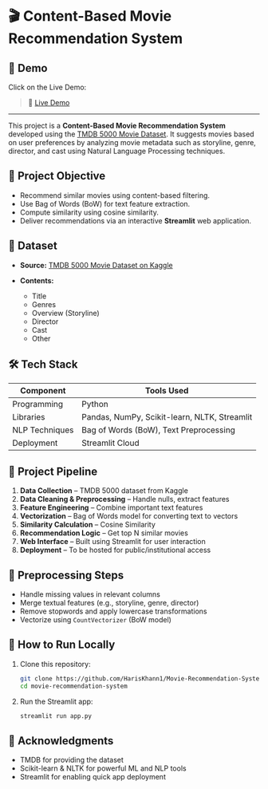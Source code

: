 # 🎬 Content-Based Movie Recommendation System

## 📌 Demo

Click on the Live Demo:

> 🔗 [Live Demo](https://movie-recommendation-system-py.streamlit.app/)

---

This project is a **Content-Based Movie Recommendation System** developed using the [TMDB 5000 Movie Dataset](https://www.kaggle.com/datasets/tmdb/tmdb-movie-metadata). It suggests movies based on user preferences by analyzing movie metadata such as storyline, genre, director, and cast using Natural Language Processing techniques.

## 📌 Project Objective

* Recommend similar movies using content-based filtering.
* Use Bag of Words (BoW) for text feature extraction.
* Compute similarity using cosine similarity.
* Deliver recommendations via an interactive **Streamlit** web application.

## 📁 Dataset

* **Source:** [TMDB 5000 Movie Dataset on Kaggle](https://www.kaggle.com/datasets/tmdb/tmdb-movie-metadata)
* **Contents:**

  * Title
  * Genres
  * Overview (Storyline)
  * Director
  * Cast
  * Other

## 🛠️ Tech Stack

| Component      | Tools Used                                   |
| -------------- | -------------------------------------------- |
| Programming    | Python                                       |
| Libraries      | Pandas, NumPy, Scikit-learn, NLTK, Streamlit |
| NLP Techniques | Bag of Words (BoW), Text Preprocessing       |
| Deployment     | Streamlit Cloud

## 🔄 Project Pipeline

1. **Data Collection** – TMDB 5000 dataset from Kaggle
2. **Data Cleaning & Preprocessing** – Handle nulls, extract features
3. **Feature Engineering** – Combine important text features
4. **Vectorization** – Bag of Words model for converting text to vectors
5. **Similarity Calculation** – Cosine Similarity
6. **Recommendation Logic** – Get top N similar movies
7. **Web Interface** – Built using Streamlit for user interaction
8. **Deployment** – To be hosted for public/institutional access

## 🧹 Preprocessing Steps

* Handle missing values in relevant columns
* Merge textual features (e.g., storyline, genre, director)
* Remove stopwords and apply lowercase transformations
* Vectorize using `CountVectorizer` (BoW model)

## 🚀 How to Run Locally

1. Clone this repository:

   ```bash
   git clone https://github.com/HarisKhann1/Movie-Recommendation-System.git
   cd movie-recommendation-system
   ```

2. Run the Streamlit app:

   ```bash
   streamlit run app.py
   ```

## 🤝 Acknowledgments

* TMDB for providing the dataset
* Scikit-learn & NLTK for powerful ML and NLP tools
* Streamlit for enabling quick app deployment

